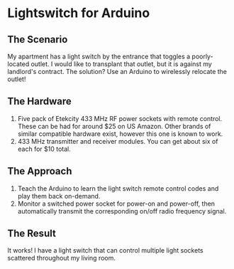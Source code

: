 # Lightswitch for Arduino

## The Scenario
My apartment has a light switch by the entrance that toggles a poorly-located outlet. I would like to transplant that outlet, but it is against my landlord's contract. The solution? Use an Arduino to wirelessly relocate the outlet!

## The Hardware
1. Five pack of Etekcity 433 MHz RF power sockets with remote control. These can be had for around $25 on US Amazon. Other brands of similar compatible hardware exist, however this one is known to work.
2. 433 MHz transmitter and receiver modules. You can get about six of each for $10 total.

## The Approach
1. Teach the Arduino to learn the light switch remote control codes and play them back on-demand.
2. Monitor a switched power socket for power-on and power-off, then automatically transmit the corresponding on/off radio frequency signal.

## The Result
It works! I have a light switch that can control multiple light sockets scattered throughout my living room.
